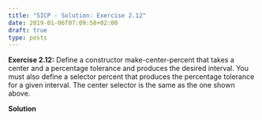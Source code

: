 ```yaml
---
title: "SICP - Solution: Exercise 2.12"
date: 2019-01-06T07:09:58+02:00
draft: true
type: posts
---
```


**Exercise 2.12:** Define a constructor make-center-percent that takes a center and a percentage tolerance and produces the desired interval. You must also define a selector percent that produces the percentage tolerance for a given interval. The center selector is the same as the one shown above.

**Solution**
